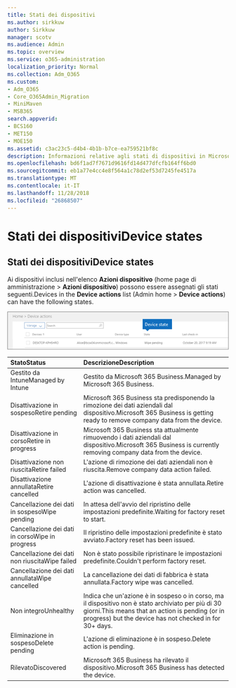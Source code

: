 ```yaml
---
title: Stati dei dispositivi
ms.author: sirkkuw
author: Sirkkuw
manager: scotv
ms.audience: Admin
ms.topic: overview
ms.service: o365-administration
localization_priority: Normal
ms.collection: Adm_O365
ms.custom:
- Adm_O365
- Core_O365Admin_Migration
- MiniMaven
- MSB365
search.appverid:
- BCS160
- MET150
- MOE150
ms.assetid: c3ac23c5-d4b4-4b1b-b7ce-ea759521bf8c
description: Informazioni relative agli stati di dispositivi in Microsoft 365 Business.
ms.openlocfilehash: bd6f1ad7f7671d9616fd14d477dfcfb164ff6bd0
ms.sourcegitcommit: eb1a77e4cc4e8f564a1c78d2ef53d7245fe4517a
ms.translationtype: MT
ms.contentlocale: it-IT
ms.lasthandoff: 11/28/2018
ms.locfileid: "26868507"
---
```

# <a name="device-states"></a><span data-ttu-id="004df-103">Stati dei dispositivi</span><span class="sxs-lookup"><span data-stu-id="004df-103">Device states</span></span>

## <a name="device-states"></a><span data-ttu-id="004df-104">Stati dei dispositivi</span><span class="sxs-lookup"><span data-stu-id="004df-104">Device states</span></span>

<span data-ttu-id="004df-105">Ai dispositivi inclusi nell'elenco **Azioni dispositivo** (home page di amministrazione \> **Azioni dispositivo**) possono essere assegnati gli stati seguenti.</span><span class="sxs-lookup"><span data-stu-id="004df-105">Devices in the **Device actions** list (Admin home \> **Device actions**) can have the following states.</span></span>
  
![In the Device actions list, you can see the Devices states.](media/a621c47e-45d9-4e1a-beb9-c03254d40c1d.png)
  
|<span data-ttu-id="004df-107">**Stato**</span><span class="sxs-lookup"><span data-stu-id="004df-107">**Status**</span></span>|<span data-ttu-id="004df-108">**Descrizione**</span><span class="sxs-lookup"><span data-stu-id="004df-108">**Description**</span></span>|
|:-----|:-----|
|<span data-ttu-id="004df-109">Gestito da Intune</span><span class="sxs-lookup"><span data-stu-id="004df-109">Managed by Intune</span></span>  <br/> |<span data-ttu-id="004df-110">Gestito da Microsoft 365 Business.</span><span class="sxs-lookup"><span data-stu-id="004df-110">Managed by Microsoft 365 Business.</span></span>  <br/> |
|<span data-ttu-id="004df-111">Disattivazione in sospeso</span><span class="sxs-lookup"><span data-stu-id="004df-111">Retire pending</span></span>  <br/> |<span data-ttu-id="004df-112">Microsoft 365 Business sta predisponendo la rimozione dei dati aziendali dal dispositivo.</span><span class="sxs-lookup"><span data-stu-id="004df-112">Microsoft 365 Business is getting ready to remove company data from the device.</span></span>  <br/> |
|<span data-ttu-id="004df-113">Disattivazione in corso</span><span class="sxs-lookup"><span data-stu-id="004df-113">Retire in progress</span></span>  <br/> |<span data-ttu-id="004df-114">Microsoft 365 Business sta attualmente rimuovendo i dati aziendali dal dispositivo.</span><span class="sxs-lookup"><span data-stu-id="004df-114">Microsoft 365 Business is currently removing company data from the device.</span></span>  <br/> |
|<span data-ttu-id="004df-115">Disattivazione non riuscita</span><span class="sxs-lookup"><span data-stu-id="004df-115">Retire failed</span></span>  <br/> | <span data-ttu-id="004df-116">L'azione di rimozione dei dati aziendali non è riuscita.</span><span class="sxs-lookup"><span data-stu-id="004df-116">Remove company data action failed.</span></span>  <br/> |
|<span data-ttu-id="004df-117">Disattivazione annullata</span><span class="sxs-lookup"><span data-stu-id="004df-117">Retire cancelled</span></span>  <br/> |<span data-ttu-id="004df-118">L'azione di disattivazione è stata annullata.</span><span class="sxs-lookup"><span data-stu-id="004df-118">Retire action was cancelled.</span></span>  <br/> |
|<span data-ttu-id="004df-119">Cancellazione dei dati in sospeso</span><span class="sxs-lookup"><span data-stu-id="004df-119">Wipe pending</span></span>  <br/> |<span data-ttu-id="004df-120">In attesa dell'avvio del ripristino delle impostazioni predefinite.</span><span class="sxs-lookup"><span data-stu-id="004df-120">Waiting for factory reset to start.</span></span>  <br/> |
|<span data-ttu-id="004df-121">Cancellazione dei dati in corso</span><span class="sxs-lookup"><span data-stu-id="004df-121">Wipe in progress</span></span>  <br/> |<span data-ttu-id="004df-122">Il ripristino delle impostazioni predefinite è stato avviato.</span><span class="sxs-lookup"><span data-stu-id="004df-122">Factory reset has been issued.</span></span>  <br/> |
|<span data-ttu-id="004df-123">Cancellazione dei dati non riuscita</span><span class="sxs-lookup"><span data-stu-id="004df-123">Wipe failed</span></span>  <br/> |<span data-ttu-id="004df-124">Non è stato possibile ripristinare le impostazioni predefinite.</span><span class="sxs-lookup"><span data-stu-id="004df-124">Couldn't perform factory reset.</span></span>  <br/> |
|<span data-ttu-id="004df-125">Cancellazione dei dati annullata</span><span class="sxs-lookup"><span data-stu-id="004df-125">Wipe cancelled</span></span>  <br/> |<span data-ttu-id="004df-126">La cancellazione dei dati di fabbrica è stata annullata.</span><span class="sxs-lookup"><span data-stu-id="004df-126">Factory wipe was cancelled.</span></span>  <br/> |
|<span data-ttu-id="004df-127">Non integro</span><span class="sxs-lookup"><span data-stu-id="004df-127">Unhealthy</span></span>  <br/> |<span data-ttu-id="004df-128">Indica che un'azione è in sospeso o in corso, ma il dispositivo non è stato archiviato per più di 30 giorni.</span><span class="sxs-lookup"><span data-stu-id="004df-128">This means that an action is pending (or in progress) but the device has not checked in for 30+ days.</span></span>  <br/> |
|<span data-ttu-id="004df-129">Eliminazione in sospeso</span><span class="sxs-lookup"><span data-stu-id="004df-129">Delete pending</span></span>  <br/> |<span data-ttu-id="004df-130">L'azione di eliminazione è in sospeso.</span><span class="sxs-lookup"><span data-stu-id="004df-130">Delete action is pending.</span></span>  <br/> |
|<span data-ttu-id="004df-131">Rilevato</span><span class="sxs-lookup"><span data-stu-id="004df-131">Discovered</span></span>  <br/> |<span data-ttu-id="004df-132">Microsoft 365 Business ha rilevato il dispositivo.</span><span class="sxs-lookup"><span data-stu-id="004df-132">Microsoft 365 Business has detected the device.</span></span>  <br/> |
   
